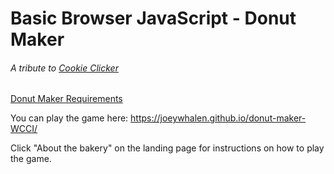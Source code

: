 # Basic Browser JavaScript - Donut Maker
###### A tribute to [Cookie Clicker](https://orteil.dashnet.org/cookieclicker/)

[Donut Maker Requirements](https://wecancodeit-materials.netlify.app/exercises/mastery/cookie-click-counter-calamity/)

You can play the game here:
https://joeywhalen.github.io/donut-maker-WCCI/

Click "About the bakery" on the landing page for instructions on how to play the game.
